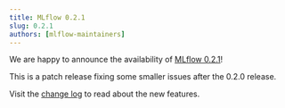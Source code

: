 ```yaml
---
title: MLflow 0.2.1
slug: 0.2.1
authors: [mlflow-maintainers]
---
```


We are happy to announce the availability of [MLflow 0.2.1](https://github.com/mlflow/mlflow/releases/tag/v0.2.1)!

This is a patch release fixing some smaller issues after the 0.2.0 release.

Visit the [change log](https://github.com/mlflow/mlflow/blob/master/CHANGELOG.rst[#021](https://github.com/mlflow/mlflow/pull/021)-2018-06-28) to read about the new features.
